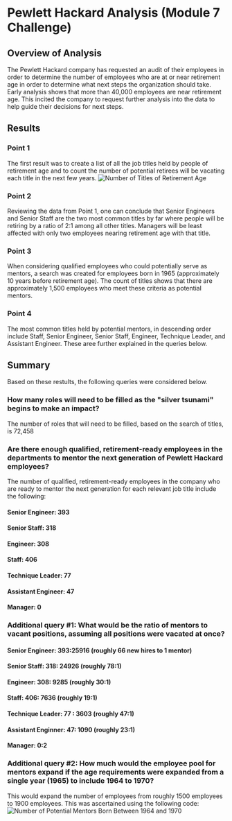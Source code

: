 # Pewlett Hackard Analysis (Module 7 Challenge)
## Overview of Analysis
The Pewlett Hackard company has requested an audit of their employees in order to determine the number of employees who are at or near retirement age in order to determine what next steps the organization should take. Early analysis shows that more than 40,000 employees are near retirement age.  This incited the company to request further analysis into the data to help guide their decisions for next steps.
## Results
### Point 1
The first result was to create a list of all the job titles held by people of retirement age and to count the number of potential retirees will be vacating each title in the next few years.
![Number of Titles of Retirement Age](http://url/to/img.png)
### Point 2
Reviewing the data from Point 1, one can conclude that Senior Engineers and Senior Staff are the two most common titles by far where people will be retiring by a ratio of 2:1 among all other titles.  Managers will be least affected with only two employees nearing retirement age with that title.
### Point 3
When considering qualified employees who could potentially serve as mentors, a search was created for employees born in 1965 (approximately 10 years before retirement age).  The count of titles shows that there are approximately 1,500 employees who meet these criteria as potential mentors.
### Point 4
The most common titles held by potential mentors, in descending order include Staff, Senior Engineer, Senior Staff, Engineer, Technique Leader, and Assistant Engineer.  These aree further explained in the queries below.
## Summary
Based on these restults, the following queries were considered below.
### How many roles will need to be filled as the "silver tsunami" begins to make an impact?
The number of roles that will need to be filled, based on the search of titles, is 72,458
### Are there enough qualified, retirement-ready employees in the departments to mentor the next generation of Pewlett Hackard employees?
The number of qualified, retirement-ready employees in the company who are ready to mentor the next generation for each relevant job title include the following:
#### Senior Engineer: 393
#### Senior Staff: 318
#### Engineer: 308
#### Staff: 406
#### Technique Leader: 77
#### Assistant Engineer: 47
#### Manager: 0

### Additional query #1: What would be the ratio of mentors to vacant positions, assuming all positions were vacated at once?
#### Senior Engineer: 393:25916 (roughly 66 new hires to 1 mentor)
#### Senior Staff: 318: 24926 (roughly 78:1)
#### Engineer: 308: 9285 (roughly 30:1)
#### Staff: 406: 7636 (roughly 19:1)
#### Technique Leader: 77 : 3603 (roughly 47:1)
#### Assistant Enginner: 47: 1090 (roughly 23:1)
#### Manager: 0:2 

### Additional query #2: How much would the employee pool for mentors expand if the age requirements were expanded from a single year (1965) to include 1964 to 1970?
This would expand the number of employees from roughly 1500 employees to 1900 employees.  This was ascertained using the following code:
![Number of Potential Mentors Born Between 1964 and 1970](http://url/to/img.png)
